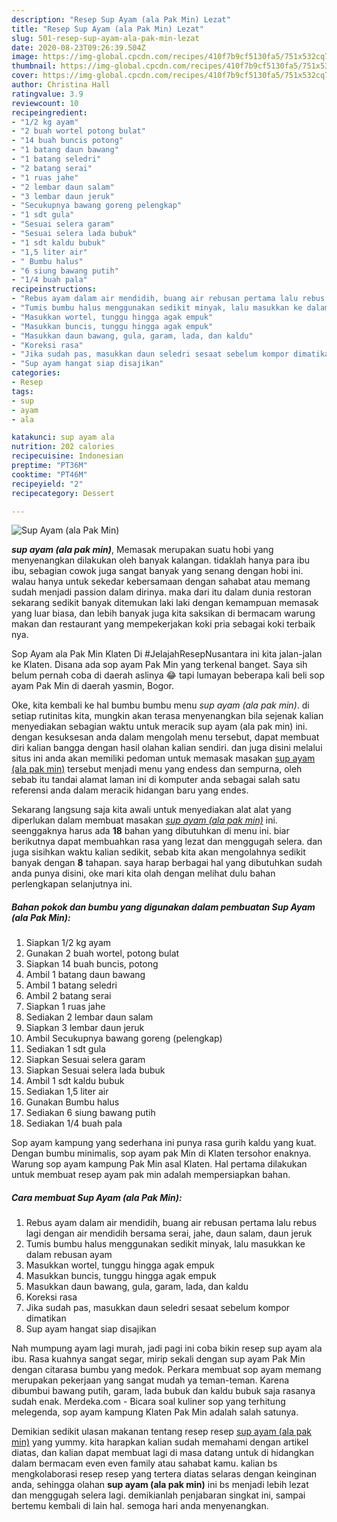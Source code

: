 ```yaml
---
description: "Resep Sup Ayam (ala Pak Min) Lezat"
title: "Resep Sup Ayam (ala Pak Min) Lezat"
slug: 501-resep-sup-ayam-ala-pak-min-lezat
date: 2020-08-23T09:26:39.504Z
image: https://img-global.cpcdn.com/recipes/410f7b9cf5130fa5/751x532cq70/sup-ayam-ala-pak-min-foto-resep-utama.jpg
thumbnail: https://img-global.cpcdn.com/recipes/410f7b9cf5130fa5/751x532cq70/sup-ayam-ala-pak-min-foto-resep-utama.jpg
cover: https://img-global.cpcdn.com/recipes/410f7b9cf5130fa5/751x532cq70/sup-ayam-ala-pak-min-foto-resep-utama.jpg
author: Christina Hall
ratingvalue: 3.9
reviewcount: 10
recipeingredient:
- "1/2 kg ayam"
- "2 buah wortel potong bulat"
- "14 buah buncis potong"
- "1 batang daun bawang"
- "1 batang seledri"
- "2 batang serai"
- "1 ruas jahe"
- "2 lembar daun salam"
- "3 lembar daun jeruk"
- "Secukupnya bawang goreng pelengkap"
- "1 sdt gula"
- "Sesuai selera garam"
- "Sesuai selera lada bubuk"
- "1 sdt kaldu bubuk"
- "1,5 liter air"
- " Bumbu halus"
- "6 siung bawang putih"
- "1/4 buah pala"
recipeinstructions:
- "Rebus ayam dalam air mendidih, buang air rebusan pertama lalu rebus lagi dengan air mendidih bersama serai, jahe, daun salam, daun jeruk"
- "Tumis bumbu halus menggunakan sedikit minyak, lalu masukkan ke dalam rebusan ayam"
- "Masukkan wortel, tunggu hingga agak empuk"
- "Masukkan buncis, tunggu hingga agak empuk"
- "Masukkan daun bawang, gula, garam, lada, dan kaldu"
- "Koreksi rasa"
- "Jika sudah pas, masukkan daun seledri sesaat sebelum kompor dimatikan"
- "Sup ayam hangat siap disajikan"
categories:
- Resep
tags:
- sup
- ayam
- ala

katakunci: sup ayam ala 
nutrition: 202 calories
recipecuisine: Indonesian
preptime: "PT36M"
cooktime: "PT46M"
recipeyield: "2"
recipecategory: Dessert

---
```



![Sup Ayam (ala Pak Min)](https://img-global.cpcdn.com/recipes/410f7b9cf5130fa5/751x532cq70/sup-ayam-ala-pak-min-foto-resep-utama.jpg)

<b><i>sup ayam (ala pak min)</i></b>, Memasak merupakan suatu hobi yang menyenangkan dilakukan oleh banyak kalangan. tidaklah hanya para ibu ibu, sebagian cowok juga sangat banyak yang senang dengan hobi ini. walau hanya untuk sekedar kebersamaan dengan sahabat atau memang sudah menjadi passion dalam dirinya. maka dari itu dalam dunia restoran sekarang sedikit banyak ditemukan laki laki dengan kemampuan memasak yang luar biasa, dan lebih banyak juga kita saksikan di bermacam warung makan dan restaurant yang mempekerjakan koki pria sebagai koki terbaik nya.

Sop Ayam ala Pak Min Klaten Di #JelajahResepNusantara ini kita jalan-jalan ke Klaten. Disana ada sop ayam Pak Min yang terkenal banget. Saya sih belum pernah coba di daerah aslinya 😂 tapi lumayan beberapa kali beli sop ayam Pak Min di daerah yasmin, Bogor.

Oke, kita kembali ke hal bumbu bumbu menu <i>sup ayam (ala pak min)</i>. di setiap rutinitas kita, mungkin akan terasa menyenangkan bila sejenak kalian menyediakan sebagian waktu untuk meracik sup ayam (ala pak min) ini. dengan kesuksesan anda dalam mengolah menu tersebut, dapat membuat diri kalian bangga dengan hasil olahan kalian sendiri. dan juga disini melalui situs ini anda akan memiliki pedoman untuk memasak masakan <u>sup ayam (ala pak min)</u> tersebut menjadi menu yang endess dan sempurna, oleh sebab itu tandai alamat laman ini di komputer anda sebagai salah satu referensi anda dalam meracik hidangan baru yang endes.


Sekarang langsung saja kita awali untuk menyediakan alat alat yang diperlukan dalam membuat masakan <u><i>sup ayam (ala pak min)</i></u> ini. seenggaknya harus ada <b>18</b> bahan yang dibutuhkan di menu ini. biar berikutnya dapat membuahkan rasa yang lezat dan menggugah selera. dan juga sisihkan waktu kalian sedikit, sebab kita akan mengolahnya sedikit banyak dengan <b>8</b> tahapan. saya harap berbagai hal yang dibutuhkan sudah anda punya disini, oke mari kita olah dengan melihat dulu bahan perlengkapan selanjutnya ini.

<!--inarticleads1-->

##### Bahan pokok dan bumbu yang digunakan dalam pembuatan Sup Ayam (ala Pak Min):

1. Siapkan 1/2 kg ayam
1. Gunakan 2 buah wortel, potong bulat
1. Siapkan 14 buah buncis, potong
1. Ambil 1 batang daun bawang
1. Ambil 1 batang seledri
1. Ambil 2 batang serai
1. Siapkan 1 ruas jahe
1. Sediakan 2 lembar daun salam
1. Siapkan 3 lembar daun jeruk
1. Ambil Secukupnya bawang goreng (pelengkap)
1. Sediakan 1 sdt gula
1. Siapkan Sesuai selera garam
1. Siapkan Sesuai selera lada bubuk
1. Ambil 1 sdt kaldu bubuk
1. Sediakan 1,5 liter air
1. Gunakan  Bumbu halus
1. Sediakan 6 siung bawang putih
1. Sediakan 1/4 buah pala


Sop ayam kampung yang sederhana ini punya rasa gurih kaldu yang kuat. Dengan bumbu minimalis, sop ayam pak Min di Klaten tersohor enaknya. Warung sop ayam kampung Pak Min asal Klaten. Hal pertama dilakukan untuk membuat resep ayam pak min adalah mempersiapkan bahan. 

<!--inarticleads2-->

##### Cara membuat Sup Ayam (ala Pak Min):

1. Rebus ayam dalam air mendidih, buang air rebusan pertama lalu rebus lagi dengan air mendidih bersama serai, jahe, daun salam, daun jeruk
1. Tumis bumbu halus menggunakan sedikit minyak, lalu masukkan ke dalam rebusan ayam
1. Masukkan wortel, tunggu hingga agak empuk
1. Masukkan buncis, tunggu hingga agak empuk
1. Masukkan daun bawang, gula, garam, lada, dan kaldu
1. Koreksi rasa
1. Jika sudah pas, masukkan daun seledri sesaat sebelum kompor dimatikan
1. Sup ayam hangat siap disajikan


Nah mumpung ayam lagi murah, jadi pagi ini coba bikin resep sup ayam ala ibu. Rasa kuahnya sangat segar, mirip sekali dengan sup ayam Pak Min dengan citarasa bumbu yang medok. Perkara membuat sop ayam memang merupakan pekerjaan yang sangat mudah ya teman-teman. Karena dibumbui bawang putih, garam, lada bubuk dan kaldu bubuk saja rasanya sudah enak. Merdeka.com - Bicara soal kuliner sop yang terhitung melegenda, sop ayam kampung Klaten Pak Min adalah salah satunya. 

Demikian sedikit ulasan makanan tentang resep resep <u>sup ayam (ala pak min)</u> yang yummy. kita harapkan kalian sudah memahami dengan artikel diatas, dan kalian dapat membuat lagi di masa datang untuk di hidangkan dalam bermacam even even family atau sahabat kamu. kalian bs mengkolaborasi resep resep yang tertera diatas selaras dengan keinginan anda, sehingga olahan <b>sup ayam (ala pak min)</b> ini bs menjadi lebih lezat dan menggugah selera lagi. demikianlah penjabaran singkat ini, sampai bertemu kembali di lain hal. semoga hari anda menyenangkan.
